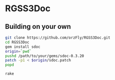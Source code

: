 RGSS3Doc
========

Building on your own
--------------------
```bash
git clone https://github.com/orzFly/RGSS3Doc.git
cd RGSS3Doc
gem install sdoc
origin=`pwd`
pushd /path/to/your/gems/sdoc-0.3.20
patch -p1 < $origin/sdoc.patch
popd

rake
```
